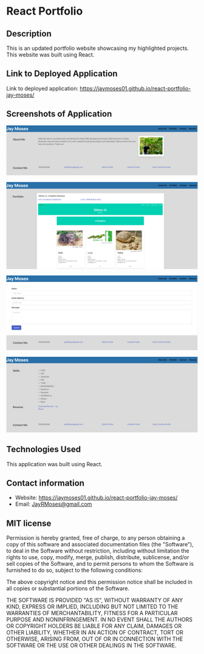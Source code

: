 # React Portfolio


## Description

This is an updated portfolio website showcasing my highlighted projects. This website was built using React.


## Link to Deployed Application

Link to deployed application: https://jaymoses01.github.io/react-portfolio-jay-moses/


## Screenshots of Application

![image](./src/public/react-portfolio-01.png)

![image](./src/public/react-portfolio-02.png)

![image](./src/public/react-portfolio-03.png)

![image](./src/public/react-portfolio-04.png)


## Technologies Used

This application was built using React.


## Contact information

* Website: https://jaymoses01.github.io/react-portfolio-jay-moses/
* Email: JayRMoses@gmail.com


## MIT license

Permission is hereby granted, free of charge, to any person obtaining a copy
of this software and associated documentation files (the "Software"), to deal
in the Software without restriction, including without limitation the rights
to use, copy, modify, merge, publish, distribute, sublicense, and/or sell
copies of the Software, and to permit persons to whom the Software is
furnished to do so, subject to the following conditions:

The above copyright notice and this permission notice shall be included in all
copies or substantial portions of the Software.

THE SOFTWARE IS PROVIDED "AS IS", WITHOUT WARRANTY OF ANY KIND, EXPRESS OR
IMPLIED, INCLUDING BUT NOT LIMITED TO THE WARRANTIES OF MERCHANTABILITY,
FITNESS FOR A PARTICULAR PURPOSE AND NONINFRINGEMENT. IN NO EVENT SHALL THE
AUTHORS OR COPYRIGHT HOLDERS BE LIABLE FOR ANY CLAIM, DAMAGES OR OTHER
LIABILITY, WHETHER IN AN ACTION OF CONTRACT, TORT OR OTHERWISE, ARISING FROM,
OUT OF OR IN CONNECTION WITH THE SOFTWARE OR THE USE OR OTHER DEALINGS IN THE
SOFTWARE.

